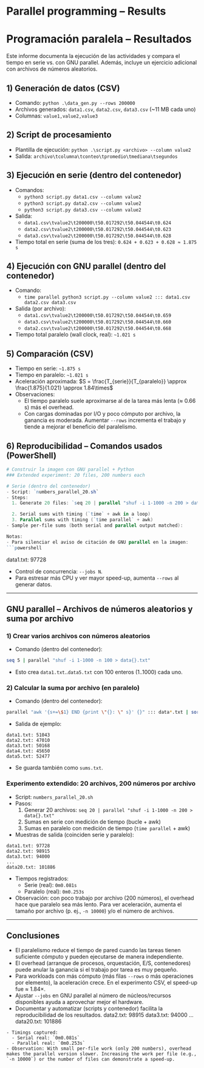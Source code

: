 # Parallel programming – Results
# Programación paralela – Resultados

Este informe documenta la ejecución de las actividades y compara el tiempo en serie vs. con GNU parallel. Además, incluye un ejercicio adicional con archivos de números aleatorios.

## 1) Generación de datos (CSV)
- Comando: `python .\data_gen.py --rows 200000`
- Archivos generados: `data1.csv`, `data2.csv`, `data3.csv` (~11 MB cada uno)
- Columnas: `value1,value2,value3`

## 2) Script de procesamiento
- Plantilla de ejecución: `python .\script.py <archivo> --column value2`
- Salida: `archivo\tcolumna\tconteo\tpromedio\tmediana\tsegundos`

## 3) Ejecución en serie (dentro del contenedor)
- Comandos:
  - `python3 script.py data1.csv --column value2`
  - `python3 script.py data2.csv --column value2`
  - `python3 script.py data3.csv --column value2`
- Salida:
  - `data1.csv\tvalue2\t200000\t50.017292\t50.044544\t0.624`
  - `data2.csv\tvalue2\t200000\t50.017292\t50.044544\t0.623`
  - `data3.csv\tvalue2\t200000\t50.017292\t50.044544\t0.628`
- Tiempo total en serie (suma de los tres): `0.624 + 0.623 + 0.628 ≈ 1.875 s`

## 4) Ejecución con GNU parallel (dentro del contenedor)
- Comando:
  - `time parallel python3 script.py --column value2 ::: data1.csv data2.csv data3.csv`
- Salida (por archivo):
  - `data1.csv\tvalue2\t200000\t50.017292\t50.044544\t0.659`
  - `data3.csv\tvalue2\t200000\t50.017292\t50.044544\t0.660`
  - `data2.csv\tvalue2\t200000\t50.017292\t50.044544\t0.668`
- Tiempo total paralelo (wall clock, real): `~1.021 s`

## 5) Comparación (CSV)
- Tiempo en serie: `~1.875 s`
- Tiempo en paralelo: `~1.021 s`
- Aceleración aproximada: $S = \frac{T_{serie}}{T_{paralelo}} \approx \frac{1.875}{1.021} \approx 1.84\times$
- Observaciones:
  - El tiempo paralelo suele aproximarse al de la tarea más lenta (≈ 0.66 s) más el overhead.
  - Con cargas dominadas por I/O y poco cómputo por archivo, la ganancia es moderada. Aumentar `--rows` incrementa el trabajo y tiende a mejorar el beneficio del paralelismo.

## 6) Reproducibilidad – Comandos usados (PowerShell)
```powershell
# Construir la imagen con GNU parallel + Python
### Extended experiment: 20 files, 200 numbers each

# Serie (dentro del contenedor)
- Script: `numbers_parallel_20.sh`
- Steps:
  1. Generate 20 files: `seq 20 | parallel "shuf -i 1-1000 -n 200 > data{}.txt"`

  2. Serial sums with timing (`time` + awk in a loop)
  3. Parallel sums with timing (`time parallel` + awk)
- Sample per-file sums (both serial and parallel output matched):

Notas:
- Para silenciar el aviso de citación de GNU parallel en la imagen:
```powershell
```
data1.txt: 97728
- Control de concurrencia: `--jobs N`.
- Para estresar más CPU y ver mayor speed-up, aumenta `--rows` al generar datos.

---

## GNU parallel – Archivos de números aleatorios y suma por archivo

### 1) Crear varios archivos con números aleatorios
- Comando (dentro del contenedor):
```bash
seq 5 | parallel "shuf -i 1-1000 -n 100 > data{}.txt"
```
- Esto crea `data1.txt`..`data5.txt` con 100 enteros (1..1000) cada uno.

### 2) Calcular la suma por archivo (en paralelo)
- Comando (dentro del contenedor):
```bash
parallel "awk '{s+=\$1} END {print \"{}: \" s}' {}" ::: data*.txt | sort -V | tee sums.txt
```
- Salida de ejemplo:
```
data1.txt: 51043
data2.txt: 47010
data3.txt: 50168
data4.txt: 45650
data5.txt: 52477
```
- Se guarda también como `sums.txt`.

### Experimento extendido: 20 archivos, 200 números por archivo
- Script: `numbers_parallel_20.sh`
- Pasos:
  1. Generar 20 archivos: `seq 20 | parallel "shuf -i 1-1000 -n 200 > data{}.txt"`
  2. Sumas en serie con medición de tiempo (bucle + awk)
  3. Sumas en paralelo con medición de tiempo (`time parallel` + awk)
- Muestras de salida (coinciden serie y paralelo):
```
data1.txt: 97728
data2.txt: 98915
data3.txt: 94000
...
data20.txt: 101886
```
- Tiempos registrados:
  - Serie (real): `0m0.081s`
  - Paralelo (real): `0m0.253s`
- Observación: con poco trabajo por archivo (200 números), el overhead hace que paralelo sea más lento. Para ver aceleración, aumenta el tamaño por archivo (p. ej., `-n 10000`) y/o el número de archivos.

---

## Conclusiones
- El paralelismo reduce el tiempo de pared cuando las tareas tienen suficiente cómputo y pueden ejecutarse de manera independiente.
- El overhead (arranque de procesos, orquestación, E/S, contenedores) puede anular la ganancia si el trabajo por tarea es muy pequeño.
- Para workloads con más cómputo (más filas `--rows` o más operaciones por elemento), la aceleración crece. En el experimento CSV, el speed-up fue ≈ 1.84×.
- Ajustar `--jobs` en GNU parallel al número de núcleos/recursos disponibles ayuda a aprovechar mejor el hardware.
- Documentar y automatizar (scripts y contenedor) facilita la reproducibilidad de los resultados.
data2.txt: 98915
data3.txt: 94000
...
data20.txt: 101886
```
- Timings captured:
  - Serial real: `0m0.081s`
  - Parallel real: `0m0.253s`
- Observation: With small per-file work (only 200 numbers), overhead makes the parallel version slower. Increasing the work per file (e.g., `-n 10000`) or the number of files can demonstrate a speed-up.

